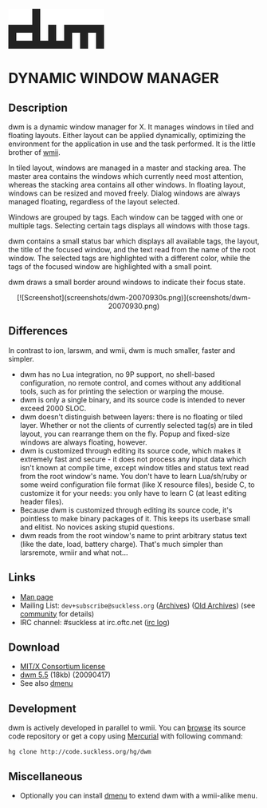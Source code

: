 ![dwm](dwm.gif)

DYNAMIC WINDOW MANAGER
======================

Description
-----------
dwm is a dynamic window manager for X. It manages windows in tiled and
floating layouts. Either layout can be applied dynamically, optimizing the
environment for the application in use and the task performed. It is 
the little brother of [wmii](http://wmii.suckless.org/).

In tiled layout, windows are managed in a master and stacking area. The master
area contains the windows which currently need most attention, whereas the
stacking area contains all other windows. In floating layout, windows can be
resized and moved freely. Dialog windows are always managed floating,
regardless of the layout selected.

Windows are grouped by tags. Each window can be tagged with one or multiple
tags. Selecting certain tags displays all windows with those tags.

dwm contains a small status bar which displays all available tags, the layout,
the title of the focused window, and the text read from the name of the
root window. The selected tags are highlighted with a different color, while the
tags of the focused window are highlighted with a small point.

dwm draws a small border around windows to indicate their focus state.

<center>[![Screenshot](screenshots/dwm-20070930s.png)](screenshots/dwm-20070930.png)</center>

Differences
-----------
In contrast to ion, larswm, and wmii, dwm is much smaller, faster and simpler.

* dwm has no Lua integration, no 9P support, no shell-based configuration, no remote control, and comes without any additional tools, such as for printing the selection or warping the mouse.
* dwm is only a single binary, and its source code is intended to never exceed 2000 SLOC.
* dwm doesn't distinguish between layers: there is no floating or tiled layer. Whether or not the clients of currently selected tag(s) are in tiled layout, you can rearrange them on the fly. Popup and fixed-size windows are always floating, however.
* dwm is customized through editing its source code, which makes it extremely fast and secure - it does not process any input data which isn't known at compile time, except window titles and status text read from the root window's name. You don't have to learn Lua/sh/ruby or some weird configuration file format (like X resource files), beside C, to customize it for your needs: you only have to learn C (at least editing header files).
* Because dwm is customized through editing its source code, it's pointless to make binary packages of it. This keeps its userbase small and elitist. No novices asking stupid questions.
* dwm reads from the root window's name to print arbitrary status text (like the date, load, battery charge). That's much simpler than larsremote, wmiir and what not...

Links
-----
* [Man page](manpage)
* Mailing List: `dev+subscribe@suckless.org` ([Archives](http://lists.suckless.org/dev/)) ([Old Archives](http://lists.suckless.org/dwm/)) (see [community](http://suckless.org/common/community/) for details)
* IRC channel: #suckless at irc.oftc.net ([irc log](TODO))

Download
--------
* [MIT/X Consortium license](http://code.suckless.org/hg/dwm/raw-file/tip/LICENSE)
* [dwm 5.5](http://code.suckless.org/dl/dwm/dwm-5.5.tar.gz) (18kb) (20090417)
* See also [dmenu](http://tools.suckless.org/dmenu)

Development
-----------
dwm is actively developed in parallel to wmii. You can [browse](http://code.suckless.org/hg/dwm) its source code repository or get a copy using [Mercurial](http://www.selenic.com/mercurial/) with following command:

	hg clone http://code.suckless.org/hg/dwm

Miscellaneous
-------------
* Optionally you can install [dmenu](http://tools.suckless.org/dmenu) to extend dwm with a wmii-alike menu.
